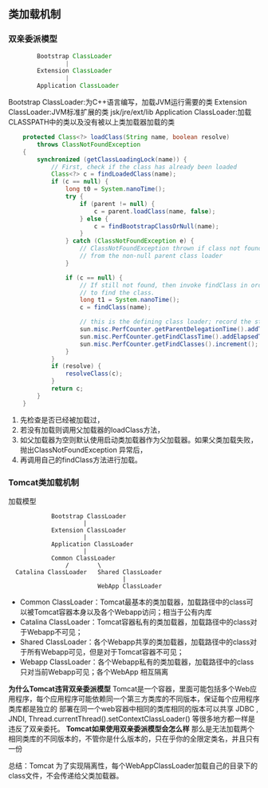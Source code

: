 ## 类加载机制

### 双亲委派模型
```java
        Bootstrap ClassLoader
                |
        Extension ClassLoader
                |
        Application ClassLoader
```
Bootstrap ClassLoader:为C++语言编写，加载JVM运行需要的类
Extension ClassLoader:JVM标准扩展的类 jsk/jre/ext/lib
Application ClassLoader:加载CLASSPATH中的类以及没有被以上类加载器加载的类


```java
    protected Class<?> loadClass(String name, boolean resolve)
        throws ClassNotFoundException
    {
        synchronized (getClassLoadingLock(name)) {
            // First, check if the class has already been loaded
            Class<?> c = findLoadedClass(name);
            if (c == null) {
                long t0 = System.nanoTime();
                try {
                    if (parent != null) {
                        c = parent.loadClass(name, false);
                    } else {
                        c = findBootstrapClassOrNull(name);
                    }
                } catch (ClassNotFoundException e) {
                    // ClassNotFoundException thrown if class not found
                    // from the non-null parent class loader
                }

                if (c == null) {
                    // If still not found, then invoke findClass in order
                    // to find the class.
                    long t1 = System.nanoTime();
                    c = findClass(name);

                    // this is the defining class loader; record the stats
                    sun.misc.PerfCounter.getParentDelegationTime().addTime(t1 - t0);
                    sun.misc.PerfCounter.getFindClassTime().addElapsedTimeFrom(t1);
                    sun.misc.PerfCounter.getFindClasses().increment();
                }
            }
            if (resolve) {
                resolveClass(c);
            }
            return c;
        }
    }


```
1. 先检查是否已经被加载过，
2. 若没有加载则调用父加载器的loadClass方法， 
3. 如父加载器为空则默认使用启动类加载器作为父加载器。如果父类加载失败，抛出ClassNotFoundException 异常后，
4. 再调用自己的findClass方法进行加载。


### Tomcat类加载机制

加载模型

```
            Bootstrap ClassLoader
                     |
            Extension ClassLoader
                     |
            Application ClassLoader
                     |
            Common ClassLoader
                /        \      
  Catalina ClassLoader   Shared ClassLoader
                                |
                         WebApp ClassLoader
```

- Common ClassLoader：Tomcat最基本的类加载器，加载路径中的class可以被Tomcat容器本身以及各个Webapp访问；相当于公有内库
- Catalina ClassLoader：Tomcat容器私有的类加载器，加载路径中的class对于Webapp不可见；
- Shared ClassLoader：各个Webapp共享的类加载器，加载路径中的class对于所有Webapp可见，但是对于Tomcat容器不可见；
- Webapp ClassLoader：各个Webapp私有的类加载器，加载路径中的class只对当前Webapp可见；各个WebApp 相互隔离

**为什么Tomcat违背双亲委派模型**
Tomcat是一个容器，里面可能包括多个Web应用程序，每个应用程序可能依赖同一个第三方类库的不同版本，保证每个应用程序类库都是独立的
部署在同一个web容器中相同的类库相同的版本可以共享
JDBC , JNDI, Thread.currentThread().setContextClassLoader() 等很多地方都一样是违反了双亲委托。
**Tomcat如果使用双亲委派模型会怎么样**
那么是无法加载两个相同类库的不同版本的，不管你是什么版本的，只在乎你的全限定类名，并且只有一份

总结：Tomcat 为了实现隔离性，每个WebAppClassLoader加载自己的目录下的class文件，不会传递给父类加载器。


